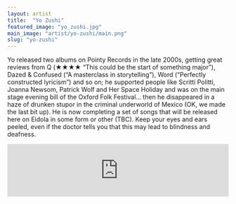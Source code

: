 ```yaml
---
layout: artist
title:  "Yo Zushi"
featured_image: "yo_zushi.jpg"
main_image: "artist/yo-zushi/main.png"
slug: "yo-zushi"
---
```

Yo released two albums on Pointy Records in the late 2000s, getting great reviews from Q (&#9733;&#9733;&#9733;&#9733; “This could be the start of something major”), Dazed & Confused (“A masterclass in storytelling”), Word (“Perfectly constructed lyricism”) and so on; he supported people like Scritti Politti, Joanna Newsom, Patrick Wolf and Her Space Holiday and was on the main stage evening bill of the Oxford Folk Festival… then he disappeared in a haze of drunken stupor in the criminal underworld of Mexico (OK, we made the last bit up). He is now completing a set of songs that will be released here on Eidola in some form or other (TBC). Keep your eyes and ears peeled, even if the doctor tells you that this may lead to blindness and deafness.

<iframe style="border: 0; width: 100%; height: 120px;" src="https://bandcamp.com/EmbeddedPlayer/album=354036632/size=large/bgcol=333333/linkcol=ffffff/tracklist=false/artwork=small/transparent=true/" seamless><a href="http://eidolarecords.bandcamp.com/album/bye-bye-blackbird">Bye Bye Blackbird by Yo Zushi</a></iframe>
